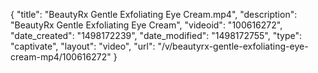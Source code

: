 {
    "title": "BeautyRx Gentle Exfoliating Eye Cream.mp4",
    "description": "BeautyRx Gentle Exfoliating Eye Cream",
    "videoid": "100616272",
    "date_created": "1498172239",
    "date_modified": "1498172755",
    "type": "captivate",
    "layout": "video",
    "url": "\/v\/beautyrx-gentle-exfoliating-eye-cream-mp4\/100616272"
}